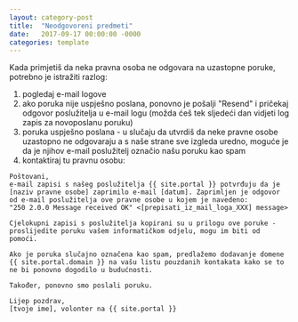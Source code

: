 ```yaml
---
layout: category-post
title:  "Neodgovoreni predmeti"
date:   2017-09-17 00:00:00 -0000
categories: template
---
```


Kada primjetiš da neka pravna osoba ne odgovara na uzastopne poruke, potrebno je istražiti razlog:

1. pogledaj e-mail logove
2. ako poruka nije uspješno poslana, ponovno je pošalji "Resend" i pričekaj odgovor poslužitelja u e-mail logu (možda ćeš tek sljedeći dan vidjeti log zapis za novoposlanu poruku)
3. poruka uspješno poslana - u slučaju da utvrdiš da neke pravne osobe uzastopno ne odgovaraju a s naše strane sve izgleda uredno, moguće je da je njihov e-mail poslužitelj označio našu poruku kao spam
4. kontaktiraj tu pravnu osobu:


```
Poštovani,
e-mail zapisi s našeg poslužitelja {{ site.portal }} potvrđuju da je [naziv pravne osobe] zaprimilo e-mail [datum]. Zaprimljen je odgovor od e-mail poslužitelja ove pravne osobe u kojem je navedeno:
"250 2.0.0 Message received OK" <[prepisati_iz_mail_loga_XXX] message>

Cjelokupni zapisi s poslužitelja kopirani su u prilogu ove poruke - proslijedite poruku vašem informatičkom odjelu, mogu im biti od pomoći.

Ako je poruka slučajno označena kao spam, predlažemo dodavanje domene {{ site.portal.domain }} na vašu listu pouzdanih kontakata kako se to ne bi ponovno dogodilo u budućnosti.

Također, ponovno smo poslali poruku.

Lijep pozdrav,
[tvoje ime], volonter na {{ site.portal }}
```
